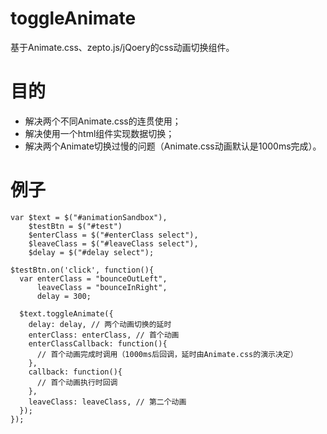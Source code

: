 # toggleAnimate
基于Animate.css、zepto.js/jQoery的css动画切换组件。

# 目的
- 解决两个不同Animate.css的连贯使用；
- 解决使用一个html组件实现数据切换；
- 解决两个Animate切换过慢的问题（Animate.css动画默认是1000ms完成）。

# 例子
```
var $text = $("#animationSandbox"),
    $testBtn = $("#test")
    $enterClass = $("#enterClass select"),
    $leaveClass = $("#leaveClass select"),
    $delay = $("#delay select");

$testBtn.on('click', function(){
  var enterClass = "bounceOutLeft",
      leaveClass = "bounceInRight",
      delay = 300;  

  $text.toggleAnimate({
    delay: delay, // 两个动画切换的延时
    enterClass: enterClass, // 首个动画
    enterClassCallback: function(){
      // 首个动画完成时调用（1000ms后回调，延时由Animate.css的演示决定）
    },
    callback: function(){
      // 首个动画执行时回调
    },
    leaveClass: leaveClass, // 第二个动画
  });
});
```

